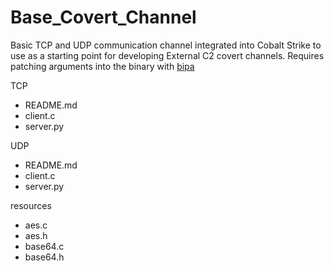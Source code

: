 # Base_Covert_Channel
Basic TCP and UDP communication channel integrated into Cobalt Strike to use as a starting point for developing External C2 covert channels. Requires patching arguments into the binary with [bipa](https://github.com/fitzgeralddaniel/binary_patcher)

TCP

- README.md
- client.c
- server.py

UDP

- README.md
- client.c
- server.py

resources

- aes.c
- aes.h
- base64.c
- base64.h

